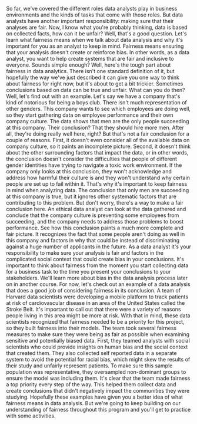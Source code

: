 

So far, we've covered the different roles data analysts play in business environments and the kinds of tasks that come with those roles. But data analysts have another important responsibility: making sure that their analyses are fair. Now, I know what you're probably thinking, data is based on collected facts, how can it be unfair? Well, that's a good question. Let's learn what fairness means when we talk about data analysis and why it's important for you as an analyst to keep in mind. Fairness means ensuring that your analysis doesn't create or reinforce bias. In other words, as a data analyst, you want to help create systems that are fair and inclusive to everyone. Sounds simple enough? Well, here's the tough part about fairness in data analytics. There isn't one standard definition of it, but hopefully the way we've just described it can give you one way to think about fairness for right now, but it's about to get a bit trickier. Sometimes conclusions based on data can be true and unfair. What can you do then? Well, let's find out with an example. Let's say we have a company that's kind of notorious for being a boys club. There isn't much representation of other genders. This company wants to see which employees are doing well, so they start gathering data on employee performance and their own company culture. The data shows that men are the only people succeeding at this company. Their conclusion? That they should hire more men. After all, they're doing really well here, right? But that's not a fair conclusion for a couple of reasons. First, it doesn't even consider all of the available data on company culture, so it paints an incomplete picture. Second, it doesn't think about the other surrounding factors that impact the data, or in other words, the conclusion doesn't consider the difficulties that people of different gender identities have trying to navigate a toxic work environment. If the company only looks at this conclusion, they won't acknowledge and address how harmful their culture is and they won't understand why certain people are set up to fail within it. That's why it's important to keep fairness in mind when analyzing data. The conclusion that only men are succeeding at this company is true, but it ignores other systematic factors that are contributing to this problem. But don't worry, there's a way to make a fair conclusion here. An ethical data analyst can look at the data gathered and conclude that the company culture is preventing some employees from succeeding, and the company needs to address those problems to boost performance. See how this conclusion paints a much more complete and fair picture. It recognizes the fact that some people aren't doing as well in this company and factors in why that could be instead of discriminating against a huge number of applicants in the future. As a data analyst it's your responsibility to make sure your analysis is fair and factors in the complicated social context that could create bias in your conclusions. It's important to think about fairness from the moment you start collecting data for a business task to the time you present your conclusions to your stakeholders. We'll learn more about bias in the data analysis process later on in another course. For now, let's check out an example of a data analysis that does a good job of considering fairness in its conclusion. A team of Harvard data scientists were developing a mobile platform to track patients at risk of cardiovascular disease in an area of the United States called the Stroke Belt. It's important to call out that there were a variety of reasons people living in this area might be more at risk. With that in mind, these data scientists recognized that fairness needed to be a priority for this project, so they built fairness into their models. The team took several fairness measures to make sure they were being as fair as possible when examining sensitive and potentially biased data. First, they teamed analysts with social scientists who could provide insights on human bias and the social context that created them. They also collected self reported data in a separate system to avoid the potential for racial bias, which might skew the results of their study and unfairly represent patients. To make sure this sample population was representative, they oversampled non-dominant groups to ensure the model was including them. It's clear that the team made fairness a top priority every step of the way. This helped them collect data and create conclusions that didn't negatively impact the communities they were studying. Hopefully these examples have given you a better idea of what fairness means in data analysis. But we're going to keep building on our understanding of fairness throughout this program and you'll get to practice with some activities.